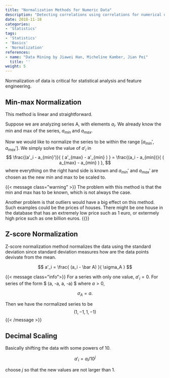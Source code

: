 ```yaml
---
title: "Normalization Methods for Numeric Data"
description: "Detecting correlations using correlations for numerical data"
date: 2018-11-18
categories:
- 'Statistics'
tags:
- 'Statistics'
- 'Basics'
- 'Normalization'
references:
- name: "Data Mining by Jiawei Han, Micheline Kamber, Jian Pei"
  title: ''
weight: 5
---
```



Normalization of data is critical for statistical analysis and feature engineering.

## Min-max Normalization

This method is linear and straightforward.

Suppose we are analyzing series A, with elements $a_i$. We already know the min and max of the series, $a_{min}$ and $a_{max}$.

Now we would like to normalize the series to be within the range $[a_{min}', a_{max}']$. We simply solve the value of $a' _ i$ in
$$
\frac{(a'_i - a_{min}')}{ ( a'_{max} - a'_{min}  ) } = \frac{(a_i - a_{min})}{ ( a_{max} - a_{min}  ) },
$$
where everything on the right hand side is known and $a_{min}'$ and $a_{max}'$ are chosen as the new min and max to be scaled to.

{{< message class="warning" >}}
The problem with this method is that the min and max has to be known, which is not always the case.

Another problem is that outliers would have a big effect on this method. Such examples could be the prices of houses. There might be one house in the database that has an extremely low price such as 1 euro, or extermely high price such as one billion euros.
{{</message>}}

## Z-score Normalization

Z-score normalization method normalizes the data using the standard deviation since standard deviation measures how are the data points devivate from the mean.

$$
a'_i = \frac{ (a_i - \bar A) }{ \sigma_A }
$$

{{< message class="info">}}
For a series with only one value, $a'_i = 0$. For series of the form $ (a, -a, a, -a) $ where $a> 0$,

$$
\sigma_A = a.
$$

Then we have the normalized series to be
$$
( 1, -1, 1, -1 )
$$
{{< /message >}}

## Decimal Scaling

Basically shifting the data with some powers of 10.

$$
a'_i = a_i/ 10^j
$$

choose $j$ so that the new values are not larger than 1.

